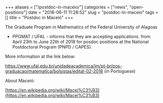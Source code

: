 +++
aliases = ["/postdoc-in-maceio/"]
categories = ["news", "open-positions"]
date = "2018-06-11 11:28:52"
slug = "postdoc-in-maceio"
tags = []
title = "Postdoc in Maceió"
+++



The Graduate Program in Mathematics of the Federal University of Alagoas
- PPGMAT / UFAL - informs that they are accepting applications  from
April 23th to June 22th of 2018 for posdoc positions at the
National Postdoctoral Program (PNPD / CAPES).

More information at the link below:

<https://www.ufal.edu.br/unidadeacademica/im/pt-br/pos-graduacao/matematica/bolsistas/edital-02-2018>
(in Portoguese)

About Maceió:

[https://en.wikipedia.org/wiki/Macei%C3%B3](https://en.wikipedia.org/wiki/Macei%C3%B3)



